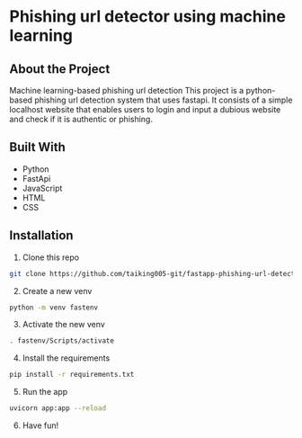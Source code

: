 # Phishing url detector using machine learning

## About the Project
Machine learning-based phishing url detection
This project is a python-based phishing url detection system that uses fastapi. It consists of a simple localhost website that enables users to login and input a dubious website and check if it is authentic or phishing.

## Built With
- Python
- FastApi
- JavaScript
- HTML
- CSS


## Installation
1. Clone this repo
```bash
git clone https://github.com/taiking005-git/fastapp-phishing-url-detector.git
```
2. Create a new venv 
```bash
python -m venv fastenv
```
3. Activate the new venv 
```bash
. fastenv/Scripts/activate
```
4. Install the requirements
```bash
pip install -r requirements.txt
```
5. Run the app
```bash
uvicorn app:app --reload
```
6. Have fun!



